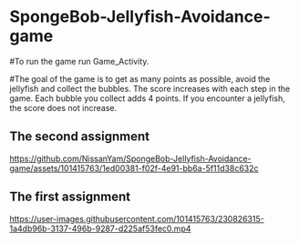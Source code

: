 # SpongeBob-Jellyfish-Avoidance-game

#To run the game run Game_Activity.

#The goal of the game is to get as many points as possible, avoid the jellyfish and collect the bubbles.
The score increases with each step in the game.
Each bubble you collect adds 4 points.
If you encounter a jellyfish, the score does not increase.

## The second assignment
https://github.com/NissanYam/SpongeBob-Jellyfish-Avoidance-game/assets/101415763/1ed00381-f02f-4e91-bb6a-5f11d38c632c

## The first assignment
https://user-images.githubusercontent.com/101415763/230826315-1a4db96b-3137-496b-9287-d225af53fec0.mp4



